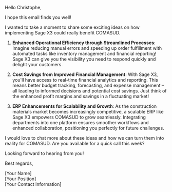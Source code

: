 Hello Christophe,

I hope this email finds you well!

I wanted to take a moment to share some exciting ideas on how implementing Sage X3 could really benefit COMASUD.

1. **Enhanced Operational Efficiency through Streamlined Processes**: Imagine reducing manual errors and speeding up order fulfillment with automated tasks like inventory management and financial reporting! Sage X3 can give you the visibility you need to respond quickly and delight your customers.

2. **Cost Savings from Improved Financial Management**: With Sage X3, you'll have access to real-time financial analytics and reporting. This means better budget tracking, forecasting, and expense management – all leading to informed decisions and potential cost savings. Just think of the enhanced profit margins and savings in a fluctuating market!

3. **ERP Enhancements for Scalability and Growth**: As the construction materials market becomes increasingly competitive, a scalable ERP like Sage X3 empowers COMASUD to grow seamlessly. Integrating departments into one platform ensures smoother workflows and enhanced collaboration, positioning you perfectly for future challenges.

I would love to chat more about these ideas and how we can turn them into reality for COMASUD. Are you available for a quick call this week?

Looking forward to hearing from you!

Best regards,

[Your Name]  
[Your Position]  
[Your Contact Information]  
```